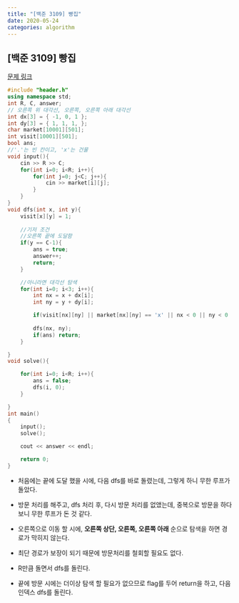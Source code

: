 ```yaml
---
title: "[백준 3109] 빵집"
date: 2020-05-24
categories: algorithm
---
```


## [백준 3109] 빵집
[문제 링크](https://www.acmicpc.net/problem/3109)


```c++
#include "header.h"
using namespace std;
int R, C, answer;
// 오른쪽 위 대각선, 오른쪽, 오른쪽 아래 대각선
int dx[3] = { -1, 0, 1 };
int dy[3] = { 1, 1, 1, };
char market[10001][501];
int visit[10001][501];
bool ans;
//'.'는 빈 칸이고, 'x'는 건물
void input(){
    cin >> R >> C;
    for(int i=0; i<R; i++){
        for(int j=0; j<C; j++){
            cin >> market[i][j];
        }
    }
}
void dfs(int x, int y){
    visit[x][y] = 1;
    
    //기저 조건
    //오른쪽 끝에 도달함
    if(y == C-1){
        ans = true;
        answer++;
        return;
    }

    //아니라면 대각선 탐색
    for(int i=0; i<3; i++){
        int nx = x + dx[i];
        int ny = y + dy[i];

        if(visit[nx][ny] || market[nx][ny] == 'x' || nx < 0 || ny < 0 || nx >= R || ny >= C) continue;
        
        dfs(nx, ny);
        if(ans) return;
    }

}
void solve(){

    for(int i=0; i<R; i++){
        ans = false;
        dfs(i, 0);
    }

}
int main()
{
    input();
    solve();

    cout << answer << endl;

    return 0;
}

```

- 처음에는 끝에 도달 했을 시에, 다음 dfs를 바로 돌렸는데, 그렇게 하니 무한 루프가 돌았다.
- 방문 처리를 해주고, dfs 처리 후, 다시 방문 처리를 없앴는데, 중복으로 방문을 하다 보니 무한 루프가 돈 것 같다.

- 오른쪽으로 이동 할 시에, **오른쪽 상단, 오른쪽, 오른쪽 아래** 순으로 탐색을 하면 경로가 막히지 않는다.
- 최단 경로가 보장이 되기 때문에 방문처리를 철회할 필요도 없다.
- R만큼 돌면서 dfs를 돌린다.
- 끝에 방문 시에는 더이상 탐색 할 필요가 없으므로 flag를 두어 return을 하고, 다음 인덱스 dfs를 돌린다.

